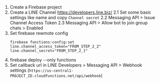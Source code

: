 1. Create a Firebase project
2. Create a LINE Channel https://developers.line.biz/
2.1 Set some basic settings like name and copy `Channel secret`
2.2 Messaging API > Issue Channel Access Token
2.3 Messaging API > Allow bot to join group chats > Enabled
3. Set firebase rewmote config
   ```
   firebase functions:config:set line.channel_access_token="FROM_STEP_2_2" line.channel_secret="FROM_STEP_2_1"
   ```
4. firebase deploy --only functions
5. Set callback url in LINE Developers > Messaging API > Webhook settings (`https://us-central1-PROJECT_ID.cloudfunctions.net/api/webhook`)
